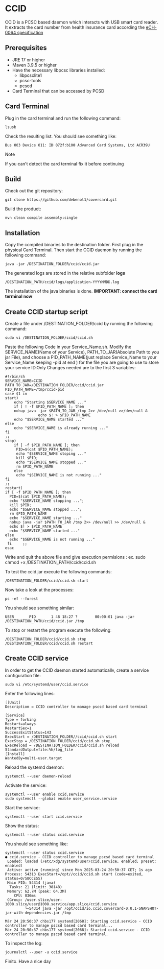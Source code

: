 # CCID
CCID is a PCSC based daemon which interacts with USB smart card reader. It extracts the card number from health insurance card according the [eCH-0064 specification](https://www.ech.ch/de/ech/ech-0064/1.0)
## Prerequisites
- JRE 17 or higher
- Maven 3.9.5 or higher
- Have the necessary libpcsc libraries installed:
    - libpcsclite1
    - pcsc-tools
    - pcscd
- Card Terminal that can be accessed by PCSD

## Card Terminal
Plug in the card terminal and run the following command:

	lsusb

Check the resulting list. You should see something like:

	Bus 003 Device 011: ID 072f:b100 Advanced Card Systems, Ltd ACR39U

> [!NOTE]  
> If you can't detect the card terminal fix it before continuing

## Build
Check out the git repository:

	git clone https://github.com/debenol1/covercard.git

Build the product:

	mvn clean compile assembly:single	

## Installation
Copy the compiled binaries to the destination folder. First plug in the physical Card Terminal. Then start the CCID daemon by running the following command:

	java -jar /DESTINATION_FOLDER/ccid/ccid.jar

The generated logs are stored in the relative subfolder **logs**

	/DESTINATION_PATH/ccid/logs/application-YYYYMMDD.log

The installation of the java binaries is done. **IMPORTANT: connect the card terminal now**
## Create CCID startup script
Create a file under /DESTINATION_FOLDER/ccid by running the following command:

	sudo vi /DESTINATION_FOLDER/ccid/ccid.sh

Paste the following Code in your Service_Name.sh.
Modify the SERVICE_NAME(Name of your Service), PATH_TO_JAR(Absolute Path to you jar File), and choose a PID_PATH_NAME(just replace Service_Name to your Service_Name keeping -pid at end ) for the file you are going to use to store your service ID.Only Changes needed are to the first 3 variables:

	#!/bin/sh 
	SERVICE_NAME=CCID 
	PATH_TO_JAR=/DESTINATION_FOLDER/ccid/ccid.jar 
	PID_PATH_NAME=/tmp/ccid-pid 
	case $1 in 
	start)
   	  	echo "Starting $SERVICE_NAME ..."
  		if [ ! -f $PID_PATH_NAME ]; then 
      	nohup java -jar $PATH_TO_JAR /tmp 2>> /dev/null >>/dev/null &      
                   echo $! > $PID_PATH_NAME  
       	echo "$SERVICE_NAME started ..."         
  	else 
       	echo "$SERVICE_NAME is already running ..."
  	fi
	;;
	stop)
  		if [ -f $PID_PATH_NAME ]; then
         PID=$(cat $PID_PATH_NAME);
         echo "$SERVICE_NAME stoping ..." 
         kill $PID;         
         echo "$SERVICE_NAME stopped ..." 
         rm $PID_PATH_NAME       
  		else          
         echo "$SERVICE_NAME is not running ..."   
  	fi    
	;;    
	restart)  
  	if [ -f $PID_PATH_NAME ]; then 
      PID=$(cat $PID_PATH_NAME);    
      echo "$SERVICE_NAME stopping ..."; 
      kill $PID;           
      echo "$SERVICE_NAME stopped ...";  
      rm $PID_PATH_NAME     
      echo "$SERVICE_NAME starting ..."  
      nohup java -jar $PATH_TO_JAR /tmp 2>> /dev/null >> /dev/null &            
      echo $! > $PID_PATH_NAME  
      echo "$SERVICE_NAME started ..."    
  	else           
      echo "$SERVICE_NAME is not running ..."    
     fi     ;;
 	esac

Write and quit the above file and give execution permisions :
ex. sudo chmod +x /DESTINATION_PATH/ccid/ccid.sh

To test the ccid.jar execute the following commands:

	/DESTINATION_FOLDER/ccid/ccid.sh start

Now take a look at the processes:

	ps -ef --forest

You should see something similar:

	USER       PID       1 48 18:27 ?        00:00:01 java -jar /DESTINATION_PATH/ccid/ccid.jar /tmp

To stop or restart the program execute the following:

	/DESTINATION_FOLDER/ccid/ccid.sh stop
	/DESTINATION_FOLDER/ccid/ccid.sh restart

## Create CCID service
In order to get the CCID daemon started automaticallv, create a service configuration file:

	sudo vi /etc/systemd/user/ccid.service
	
Enter the following lines:

	[[Unit]
 	Description = CCID controller to manage pscsd based card terminal 
 	
	[Service]
 	Type = forking
 	Restart=always
 	RestartSec=1
 	SuccessExitStatus=143 
 	ExecStart = /DESTINATION_FOLDER//ccid/ccid.sh start
 	ExecStop = /DESTINATION_FOLDER/ccid/ccid.sh stop
 	ExecReload = /DESTINATION_FOLDER/ccid/ccid.sh reload
 	StandardOutput=file:%h/log_file
	[Install]
 	WantedBy=multi-user.target

Reload the systemd daemon:

	systemctl --user daemon-reload


Activate the service:

	systemctl --user enable ccid.service
	sudo systemctl --global enable user_service.service

Start the service:

	systemctl --user start ccid.service

Show the status:

	systemctl --user status ccid.service

You should see something like:

	systemctl --user status ccid.service
	● ccid.service - CCID controller to manage pscsd based card terminal
     Loaded: loaded (/etc/xdg/systemd/user/ccid.service; enabled; preset: enabled)
     Active: active (running) since Mon 2025-03-24 20:50:37 CET; 1s ago
    Process: 54313 ExecStart=/opt//ccid/ccid.sh start (code=exited, status=0/SUCCESS)
  	 Main PID: 54314 (java)
      Tasks: 21 (limit: 38148)
     Memory: 62.7M (peak: 64.3M)
        CPU: 836ms
     CGroup: /user.slice/user-1008.slice/user@1008.service/app.slice/ccid.service
             └─54314 java -jar /opt/ccid/io.ccid.covercard-0.0.1-SNAPSHOT-jar-with-dependencies.jar /tmp

	Mär 24 20:50:37 chbs177 systemd[2068]: Starting ccid.service - CCID controller to manage pscsd based card terminal...
	Mär 24 20:50:37 chbs177 systemd[2068]: Started ccid.service - CCID controller to manage pscsd based card terminal.

To inspect the log:

	journalctl --user -u ccid.service

Finito. Have a nice day

